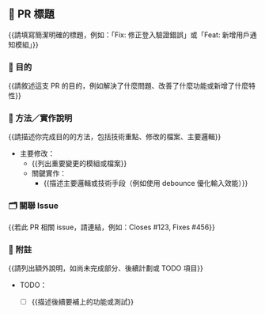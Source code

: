 ## 🔖 PR 標題
{{請填寫簡潔明確的標題，例如：「Fix: 修正登入驗證錯誤」或「Feat: 新增用戶通知模組」}}

### 🎯 目的
{{請敘述這支 PR 的目的，例如解決了什麼問題、改善了什麼功能或新增了什麼特性}}

### 🧩 方法／實作說明
{{請描述你完成目的的方法，包括技術重點、修改的檔案、主要邏輯}}

- 主要修改：
  - {{列出重要變更的模組或檔案}}
  - 關鍵實作：
    - {{描述主要邏輯或技術手段（例如使用 debounce 優化輸入效能）}}

### 🗂 關聯 Issue
{{若此 PR 相關 issue，請連結，例如：Closes #123, Fixes #456}}

### 📝 附註
{{請列出額外說明，如尚未完成部分、後續計劃或 TODO 項目}}

- TODO：
    - [ ] {{描述後續要補上的功能或測試}}
    